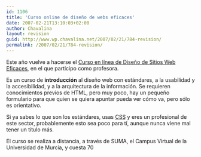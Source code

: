 ```yaml
---
id: 1106
title: 'Curso online de diseño de webs eficaces'
date: 2007-02-21T13:10:03+02:00
author: Chavalina
layout: revision
guid: http://www.wp.chavalina.net/2007/02/21/784-revision/
permalink: /2007/02/21/784-revision/
---
```

Este año vuelve a hacerse el <a href="http://www.um.es/estudios/cursos/web/" target="_blank">Curso en línea de Diseño de Sitios Web Eficaces</a>, en el que participo como profesora.

Es un curso de **introducción** al diseño web con estándares, a la usabilidad y la accesibilidad, y a la arquitectura de la información. Se requieren conocimientos previos de HTML, pero muy poco, hay un pequeño formulario para que quien se quiera apuntar pueda ver cómo va, pero sólo es orientativo.

Si ya sabes lo que son los estándares, usas <acronym title="Cascade Style Sheets">CSS</acronym> y eres un profesional de este sector, probablemente esto sea poco para tí, aunque nunca viene mal tener un título más.

El curso se realiza a distancia, a través de SUMA, el Campus Virtual de la Universidad de Murcia, y cuesta 70